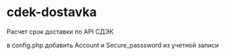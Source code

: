 # cdek-dostavka
Расчет срок доставки по API СДЭК

в config.php добавить Account и Secure_passsword из учетной записи

